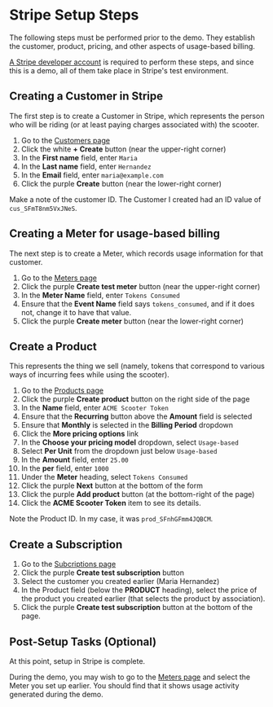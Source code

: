 # Stripe Setup Steps
The following steps must be performed prior to the 
demo. They establish the customer, product, pricing, 
and other aspects of usage-based billing.

[A Stripe developer account](https://dashboard.stripe.com/register)
is required to perform these steps, and since this is a demo, 
all of them take place in Stripe's test environment.


## Creating a Customer in Stripe
The first step is to create a Customer in Stripe, 
which represents the person who will be riding 
(or at least paying charges associated with) the 
scooter. 

1. Go to the [Customers page](https://dashboard.stripe.com/test/customers)
2. Click the white **+ Create** button (near the upper-right corner)
3. In the **First name** field, enter `Maria`
4. In the **Last name** field, enter `Hernandez`
5. In the **Email** field, enter `maria@example.com`
6. Click the purple **Create** button (near the lower-right corner)

Make a note of the customer ID. The Customer I created had an ID
value of `cus_SFmT8nm5VxJNeS`. 


## Creating a Meter for usage-based billing
The next step is to create a Meter, which records usage information
for that customer. 

1. Go to the [Meters page](https://dashboard.stripe.com/test/meters)
2. Click the purple **Create test meter** button (near the upper-right corner)
3. In the **Meter Name** field, enter `Tokens Consumed`
4. Ensure that the **Event Name** field says `tokens_consumed`, 
   and if it does not, change it to have that value.
5. Click the purple **Create meter** button (near the lower-right corner)


## Create a Product

This represents the thing we sell (namely, tokens that correspond to
various ways of incurring fees while using the scooter). 

1. Go to the [Products page](https://dashboard.stripe.com/test/products)
2. Click the purple **Create product** button on the right side of the page
3. In the **Name** field, enter `ACME Scooter Token`
4. Ensure that the **Recurring** button above the **Amount** field is selected
5. Ensure that **Monthly** is selected in the **Billing Period** dropdown
6. Click the **More pricing options** link
7. In the **Choose your pricing model** dropdown, select `Usage-based`
8. Select **Per Unit** from the dropdown just below `Usage-based`
9. In the **Amount** field, enter `25.00`
10. In the **per** field, enter `1000`
11. Under the **Meter** heading, select `Tokens Consumed`
12. Click the purple **Next** button at the bottom of the form
13. Click the purple **Add product** button (at the bottom-right of the page)
14. Click the **ACME Scooter Token** item to see its details.

Note the Product ID. In my case, it was `prod_SFnhGFmm4JQBCM`.

## Create a Subscription

1. Go to the [Subcriptions page](https://dashboard.stripe.com/test/subscriptions)
2. Click the purple **Create test subscription** button
3. Select the customer you created earlier (Maria Hernandez)
4. In the Product field (below the **PRODUCT** heading), 
   select the price of the product you created earlier 
   (that selects the product by association). 
5. Click the purple **Create test subscription** button at
   the bottom of the page. 


## Post-Setup Tasks (Optional)

At this point, setup in Stripe is complete.

During the demo, you may wish to go to the 
[Meters page](https://dashboard.stripe.com/test/meters) 
and select the Meter you set up earlier. You should find
that it shows usage activity generated during the demo.
